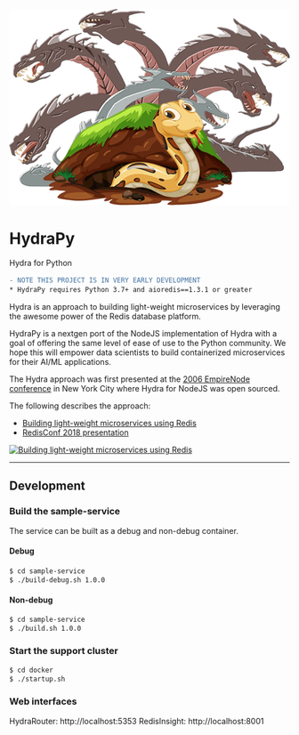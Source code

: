 ![](./assets/hydrapy-logo.png)
# HydraPy
Hydra for Python

```diff
- NOTE THIS PROJECT IS IN VERY EARLY DEVELOPMENT
* HydraPy requires Python 3.7+ and aioredis==1.3.1 or greater
```

Hydra is an approach to building light-weight microservices by leveraging the awesome power of the Redis database platform.

HydraPy is a nextgen port of the NodeJS implementation of Hydra with a goal of offering the same level of ease of use to the Python community.  We hope this will empower data scientists to build containerized microservices for their AI/ML applications.

The Hydra approach was first presented at the [2006 EmpireNode conference](https://www.youtube.com/watch?v=j_yVf9Blcjo) in New York City where Hydra for NodeJS was open sourced.

The following describes the approach:

* [Building light-weight microservices using Redis](https://medium.com/hydramicroservices/building-light-weight-microservices-using-redis-dc5b3bca741
)
* [RedisConf 2018 presentation](https://www.youtube.com/watch?v=z25CPqJMFUk)

[![Building light-weight microservices using Redis](http://img.youtube.com/vi/z25CPqJMFUk/0.jpg)](https://www.youtube.com/watch?v=z25CPqJMFUk "Building light-weight microservices using Redis")

---

## Development

### Build the sample-service
The service can be built as a debug and non-debug container.

#### Debug

```shell
$ cd sample-service
$ ./build-debug.sh 1.0.0
```

#### Non-debug
```shell
$ cd sample-service
$ ./build.sh 1.0.0
```

### Start the support cluster
```shell
$ cd docker
$ ./startup.sh
```

### Web interfaces
HydraRouter: http://localhost:5353
RedisInsight: http://localhost:8001


